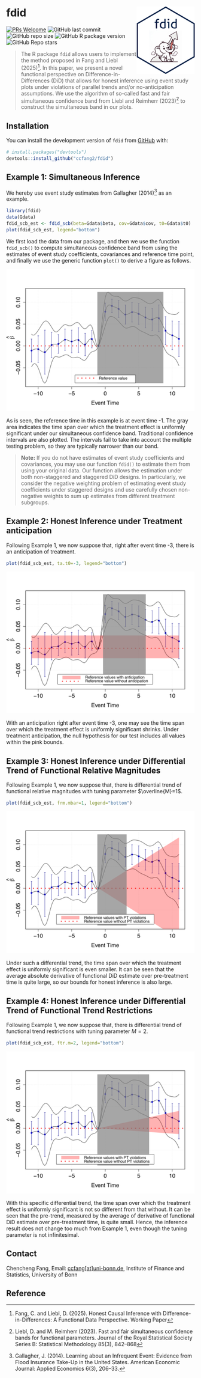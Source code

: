 # fdid <img src="man/figures/fdid_badge.png" align="right" alt="" width="155" />

[![PRs Welcome](https://img.shields.io/badge/PRs-welcome-brightgreen.svg?style=flat-square)](https://makeapullrequest.com)
![GitHub last commit](https://img.shields.io/github/last-commit/ccfang2/fdid?logo=GitHub)
![GitHub repo size](https://img.shields.io/github/repo-size/ccfang2/fdid?logo=GitHub)
![GitHub R package version](https://img.shields.io/github/r-package/v/ccfang2/fdid?logo=R)
![GitHub Repo stars](https://img.shields.io/github/stars/ccfang2/fdid?style=social)


> The R package `fdid` allows users to implement the method proposed in Fang and Liebl (2025)[^1]. In this paper, we present a novel functional perspective on Difference-in-Differences (DiD) that allows for honest inference using event study plots under violations of parallel trends and/or no-anticipation assumptions. We use the algorithm of so-called fast and fair simultaneous confidence band from Liebl and Reimherr (2023)[^2] to construct the simultaneous band in our plots.

## Installation

You can install the development version of `fdid` from [GitHub](https://github.com/) with:
      
``` r
# install.packages("devtools")
devtools::install_github("ccfang2/fdid")
```

## Example 1: Simultaneous Inference

We hereby use event study estimates from Gallagher (2014)[^3] as an example. 

``` r
library(fdid)
data(Gdata)
fdid_scb_est <- fdid_scb(beta=Gdata$beta, cov=Gdata$cov, t0=Gdata$t0)
plot(fdid_scb_est, legend="bottom")
```

We first load the data from our package, and then we use the function `fdid_scb()` to compute simultaneous confidence band from using the estimates of event study coefficients, covariances and reference time point, and finally we use the generic function `plot()` to derive a figure as follows.

![Example 1](man/figures/plot_scb.png)

As is seen, the reference time in this example is at event time -1. The gray area indicates the time span over which the treatment effect is uniformly significant under our simultaneous confidence band. Traditional confidence intervals are also plotted. The intervals fail to take into account the multiple testing problem, so they are typically narrower than our band. 

> **Note:** If you do not have estimates of event study coefficients and covariances, you may use our function `fdid()` to estimate them from using your original data. Our function allows the estimation under both non-staggered and staggered DiD designs. In particularly, we consider the negative weighting problem of estimating event study coefficients under staggered designs and use carefully chosen non-negative weights to sum up estimates from different treatment subgroups.

## Example 2: Honest Inference under Treatment anticipation

Following Example 1, we now suppose that, right after event time -3, there is an anticipation of treatment.

``` r
plot(fdid_scb_est, ta.t0=-3, legend="bottom")
```

![Example 2](man/figures/plot_scb_ta.png)

With an anticipation right after event time -3, one may see the time span over which the treatment effect is uniformly significant shrinks. Under treatment anticipation, the null hypothesis for our test includes all values within the pink bounds.

## Example 3: Honest Inference under Differential Trend of Functional Relative Magnitudes

Following Example 1, we now suppose that, there is differential trend of functional relative magnitudes with tuning parameter $\overline{M}=1$.

``` r
plot(fdid_scb_est, frm.mbar=1, legend="bottom")
```

![Example 3](man/figures/plot_scb_frm.png)

Under such a differential trend, the time span over which the treatment effect is uniformly significant is even smaller. It can be seen that the average absolute derivative of functional DiD estimate over pre-treatment time is quite large, so our bounds for honest inference is also large.

## Example 4: Honest Inference under Differential Trend of Functional Trend Restrictions

Following Example 1, we now suppose that, there is differential trend of functional trend restrictions with tuning parameter $M=2$.

``` r
plot(fdid_scb_est, ftr.m=2, legend="bottom")
```

![Example 4](man/figures/plot_scb_ftr.png)

With this specific differential trend, the time span over which the treatment effect is uniformly significant is not so different from that without. It can be seen that the pre-trend, measured by the average of derivative of functional DiD estimate over pre-treatment time, is quite small. Hence, the inference result does not change too much from Example 1, even though the tuning parameter is not infinitesimal.

## Contact
Chencheng Fang, Email: [ccfang[at]uni-bonn.de](mailto:ccfang@uni-bonn.de),
Institute of Finance and Statistics, University of Bonn

## Reference
[^1]: Fang, C. and Liebl, D. (2025). Honest Causal Inference with Difference-in-Differences: A Functional Data Perspective. Working Paper
[^2]: Liebl, D. and M. Reimherr (2023). Fast and fair simultaneous confidence bands for functional parameters. Journal of the Royal Statistical Society Series B: Statistical Methodology 85(3), 842–868
[^3]: Gallagher, J. (2014). Learning about an Infrequent Event: Evidence from Flood Insurance Take-Up in the United States. American Economic Journal: Applied Economics 6(3), 206–33.
